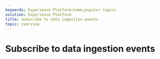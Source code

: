 ```yaml
---
keywords: Experience Platform;home;popular topics
solution: Experience Platform
title: Subscribe to data ingestion events
topic: overview
---
```


# Subscribe to data ingestion events

